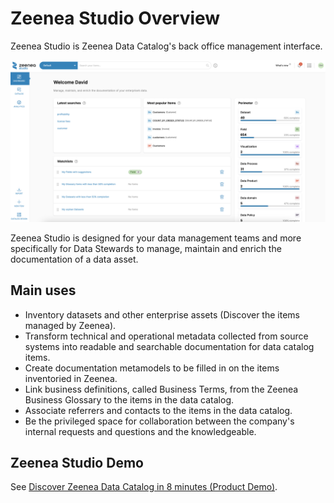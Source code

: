 # Zeenea Studio Overview

Zeenea Studio is Zeenea Data Catalog's back office management interface.

  ![](./images/zeenea-studio-overview.png)

Zeenea Studio is designed for your data management teams and more specifically for Data Stewards to manage, maintain and enrich the documentation of a data asset.

## Main uses

* Inventory datasets and other enterprise assets (Discover the items managed by Zeenea).
* Transform technical and operational metadata collected from source systems into readable and searchable documentation for data catalog items.
* Create documentation metamodels to be filled in on the items inventoried in Zeenea.
* Link business definitions, called Business Terms, from the Zeenea Business Glossary to the items in the data catalog.
* Associate referrers and contacts to the items in the data catalog.
* Be the privileged space for collaboration between the company's internal requests and questions and the knowledgeable.

## Zeenea Studio Demo

See [Discover Zeenea Data Catalog in 8 minutes (Product Demo)](https://www.youtube.com/watch?v=u5DMqZDCBYs).

